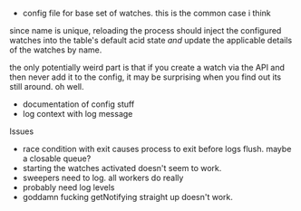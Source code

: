 * config file for base set of watches. this is the common case i think

since name is unique, reloading the process should inject the configured
watches into the table's default acid state *and* update the applicable details
of the watches by name.

the only potentially weird part is that if you create a watch via the API and
then never add it to the config, it may be surprising when you find out its
still around. oh well.

* documentation of config stuff
* log context with log message

Issues
* race condition with exit causes process to exit before logs flush. maybe a
  closable queue?
* starting the watches activated doesn't seem to work.
* sweepers need to log. all workers do really
* probably need log levels
* goddamn fucking getNotifying straight up doesn't work.
